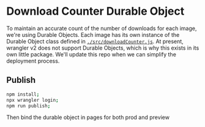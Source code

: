 # Download Counter Durable Object

To maintain an accurate count of the number of downloads for each image, we're using Durable Objects. Each image has its own instance of the Durable Object class defined in [`./src/downloadCounter.js`](./src/downloadCounter.js). At present, wrangler v2 does not support Durable Objects, which is why this exists in its own little package. We'll update this repo when we can simplify the deployment process.

## Publish

```sh
npm install;
npx wrangler login;
npm run publish;
```
Then bind the durable object in pages for both prod and preview
